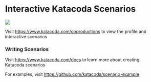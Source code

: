 # Interactive Katacoda Scenarios

[![](http://shields.katacoda.com/katacoda/coproductions/count.svg)](https://www.katacoda.com/coproductions "Get your profile on Katacoda.com")

Visit https://www.katacoda.com/coproductions to view the profile and interactive scenarios

### Writing Scenarios
Visit https://www.katacoda.com/docs to learn more about creating Katacoda scenarios

For examples, visit https://github.com/katacoda/scenario-example
